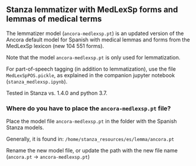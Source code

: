 ## Stanza lemmatizer with MedLexSp forms and lemmas of medical terms

The lemmatizer model (``ancora-medlexsp.pt``) is an updated version of the Ancora default model for Spanish with medical lemmas and forms from the MedLexSp lexicon (new 104 551 forms).

Note that the model ``ancora-medlexsp.pt`` is only used for lemmatization.

For part-of-speech tagging (in addition to lemmatization), use the file ``MedLexSpPOS.pickle``, as explained in the companion jupyter notebook (``stanza_medlexsp.ipynb``).

Tested in Stanza vs. 1.4.0 and python 3.7.

### Where do you have to place the ``ancora-medlexsp.pt`` file?

Place the model file ``ancora-medlexsp.pt`` in the folder with the Spanish Stanza models. 

Generally, it is found in: ``/home/stanza_resources/es/lemma/ancora.pt``

Rename the new model file, or update the path with the new file name (``ancora.pt`` &rarr; ``ancora-medlexsp.pt``)



